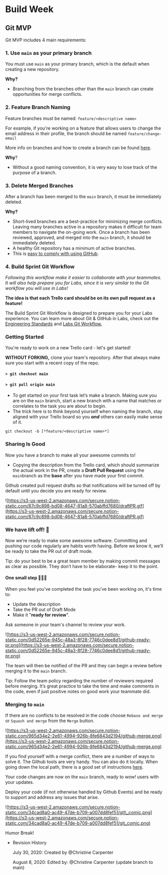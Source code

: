 # Build Week



## Git MVP

Git MVP includes 4 main requirements:

### 1. Use `main` as your primary branch

You must use `main` as your primary branch, which is the default when creating a new repository.

**Why?**

* Branching from the branches other than the `main` branch can create opportunities for merge conflicts.

### 2. Feature Branch Naming

Feature branches must be named: `feature/<descriptive name>`

For example, if you're working on a feature that allows users to change the email address in their profile, the branch should be named `feature/change-email`

More info on branches and how to create a branch can be found [here](https://git-scm.com/book/en/v2/Git-Branching-Basic-Branching-and-Merging).

**Why**?

* Without a good naming convention, it is very easy to lose track of the purpose of a branch.

### 3. Delete Merged Branches

After a branch has been merged to the `main` branch, it must be immediately deleted.

**Why?**

* Short-lived branches are a best-practice for minimizing merge conflicts. Leaving many branches active in a repository makes it difficult for team members to navigate the on-going work. Once a branch has been reviewed, approved, and merged into the `main` branch, it should be immediately deleted.
* A healthy Git repository has a minimum of active branches.
* This is [easy to comply with using GitHub](https://help.github.com/en/github/administering-a-repository/managing-the-automatic-deletion-of-branches).

### 4. Build Sprint Git Workflow

_Following this workflow make it easier to collaborate with your teammates. It will also help prepare you for Labs, since it is very similar to the Git workflow you will use in Labs!_

**The idea is that each Trello card should be on its own pull request as a feature!**

The Build Sprint Git Workflow is designed to prepare you for your Labs experience. You can learn more about Git & GitHub in Labs, check out the [Engineering Standards](https://labs.lambdaschool.com/) and [Labs Git Workflow.](https://docs.labs.lambdaschool.com/guides/coding/git-workflow)

### Getting Started

You're ready to work on a new Trello card - let's get started!

**WITHOUT FORKING,** clone your team's repository. After that always make sure you start with a recent copy of the repo.

#### `> git checkout main`

#### `> git pull origin main`

* To get started on your first task let’s make a branch. Making sure you are on the `main` branch, start a new branch with a name that matches or correlates to the task you are about to begin.
* The trick here is to think beyond yourself when naming the branch, stay aligned with your Trello board so you _**and**_ others can easily make sense of it.

```text
git checkout -b [*feature/<descriptive name>*]
```

### Sharing Is Good

Now you have a branch to make all your awesome commits to!

* Copying the description from the Trello card, which should summarize the actual work in the PR, create a **Draft Pull Request** using the `main`branch as the **base** after you have made your first commit.

Github created pull request drafts so that notifications will be turned off by default until you decide you are ready for review.

![https://s3-us-west-2.amazonaws.com/secure.notion-static.com/87c9c898-bd08-4647-81a8-570abffd7680/draftPR.gif](https://s3-us-west-2.amazonaws.com/secure.notion-static.com/87c9c898-bd08-4647-81a8-570abffd7680/draftPR.gif)

### We have lift off! 🚀

Now we’re ready to make some awesome software. Committing and pushing our code regularly are habits worth having. Before we know it, we’ll be ready to take the PR out of draft mode.

Tip: do your best to be a great team member by making commit messages as clear as possible. They don’t have to be elaborate- keep it to the point.

#### One small step 👨🏾‍🚀

When you feel you’ve completed the task you’ve been working on, it's time to:

* Update the description
* Take the PR out of Draft Mode
* Make it "**ready for review**".

Ask someone in your team's channel to review your work.

![https://s3-us-west-2.amazonaws.com/secure.notion-static.com/0d52265e-945c-48a3-8f28-7746c0dee8d1/github-ready-pr.png](https://s3-us-west-2.amazonaws.com/secure.notion-static.com/0d52265e-945c-48a3-8f28-7746c0dee8d1/github-ready-pr.png)

The team will then be notified of the PR and they can begin a review before merging it to the `main` branch.

Tip: Follow the team policy regarding the number of reviewers required before merging. It’s great practice to take the time and make comments in the code, even if just positive notes on good work your teammate did.

### Merging to `main`

If there are no conflicts to be resolved in the code choose `Rebase and merge` or `Squash and merge` from the `Merge` button.

![https://s3-us-west-2.amazonaws.com/secure.notion-static.com/965d34e2-2e61-4994-926b-8fe6843d2194/github-merge.png](https://s3-us-west-2.amazonaws.com/secure.notion-static.com/965d34e2-2e61-4994-926b-8fe6843d2194/github-merge.png)

If you find yourself with a merge conflict, there are a number of ways to solve it. The Github tools are very handy. You can also do it locally. When going down the local path, there is a good set of instructions [here](https://docs.github.com/en/github/collaborating-with-issues-and-pull-requests/about-pull-request-merges).

Your code changes are now on the `main` branch, ready to _wow!_ users with your updates.

Deploy your code \(if not otherwise handled by Github Events\) and be ready to support and address any issues that arise.

![https://s3-us-west-2.amazonaws.com/secure.notion-static.com/34cad8a0-ac49-47de-b709-a007dd8fef51/git\_comic.png](https://s3-us-west-2.amazonaws.com/secure.notion-static.com/34cad8a0-ac49-47de-b709-a007dd8fef51/git_comic.png)

Humor Break!

* Revision History

  July 30, 2020: Created by @Christine Carpenter

  August 8, 2020: Edited by: @Christine Carpenter \(update branch to main\)

